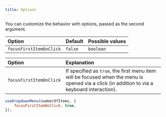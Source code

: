 ```yaml
---
title: Options
---
```


You can customize the behavior with options, passed as the second argument.

Option | Default | Possible values
:--- | :--- | :---
`focusFirstItemOnClick` | `false` | `boolean`

Option | Explanation
:--- | :---
`focusFirstItemOnClick` | If specified as `true`, the first menu item will be focused when the menu is opened via a click (in addition to via a keyboard interaction).

```js
useDropdownMenu(numberOfItems, {
    focusFirstItemOnClick: true,
});
```